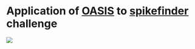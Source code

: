 # Application of [OASIS](https://github.com/j-friedrich/OASIS) to [spikefinder](http://spikefinder.codeneuro.org/) challenge
<a href='https://travis-ci.org/j-friedrich/spikefinder_submission'><img src='https://secure.travis-ci.org/j-friedrich/spikefinder_submission.png?branch=master'></a>
